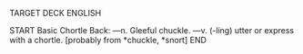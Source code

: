 TARGET DECK
ENGLISH

START
Basic
Chortle
Back: —n. Gleeful chuckle. —v. (-ling) utter or express with a chortle. [probably from *chuckle, *snort]
END
